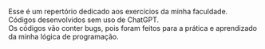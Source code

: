 Esse é um repertório dedicado aos exercícios da minha faculdade.<br/>
Códigos desenvolvidos sem uso de ChatGPT.<br/>
Os códigos vão conter bugs, pois foram feitos para a prática e aprendizado da minha lógica de programação.
